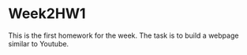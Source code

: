 # Week2HW1
This is the first homework for the week. The task is to build a webpage similar to Youtube.
